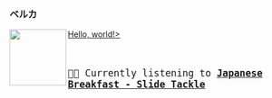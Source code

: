 ### ベルカ

<a href="https://www.youtube.com/results?search_query=Japanese+Breakfast+Slide+Tackle" target="_blank">Hello, world!>
<img align="left" width="100" height="100" src="https:&#x2F;&#x2F;lastfm.freetls.fastly.net&#x2F;i&#x2F;u&#x2F;174s&#x2F;5d93403fbc951b7d31fa80ff826b5180.jpg">
</a>




<big><pre>
</br><p align="left">🎵🎶 Currently listening to <b>[Japanese Breakfast - Slide Tackle](https://www.youtube.com/results?search_query=Japanese+Breakfast+Slide+Tackle)</b></p>
</pre></big>

